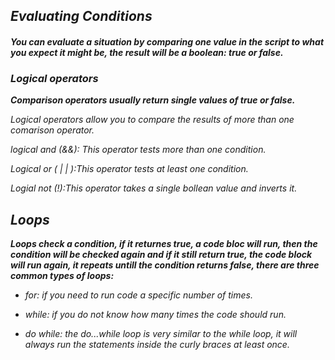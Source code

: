 ## ***Evaluating Conditions*** ##

#### ***You can evaluate a situation by comparing one value in the script to what you expect it might be, the result will be a boolean: true or false.*** ####

### ***Logical operators*** ###

***Comparison operators usually return single values of true or false.***

*Logical operators allow you to compare the results of more than one comarison operator.*

*logical and (&&): This operator tests more than one condition.*

*Logical or ( | | ):This operator tests at least one condition.*

*Logial not (!):This operator takes a single bollean value and inverts it.*

## ***Loops*** ##

***Loops check a condition, if it returnes true, a code bloc will run, then the condition will be checked again and if it still return true, the code block will run again, it repeats untill the condition returns false, there are three common types of loops:***

* *for: if you need to run code a specific number of times.*

* *while: if you do not know how many times the code should run.*

* *do while: the do...while loop is very similar to the while loop, it will always run the statements inside the curly braces at least once.*






